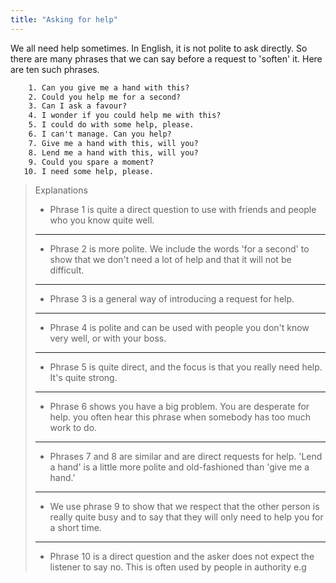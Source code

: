 ```yaml
---
title: "Asking for help"
---
```


We all need help sometimes. In English, it is not polite to ask directly. So there are many phrases that we can say before a request to 'soften' it. Here are ten such phrases.

```txt
    1. Can you give me a hand with this?
    2. Could you help me for a second?
    3. Can I ask a favour?
    4. I wonder if you could help me with this?
    5. I could do with some help, please.
    6. I can't manage. Can you help?
    7. Give me a hand with this, will you?
    8. Lend me a hand with this, will you?
    9. Could you spare a moment?
   10. I need some help, please.
```

> Explanations
>
> - Phrase 1 is quite a direct question to use with friends and people who you know quite well.
>
> ---
>
> - Phrase 2 is more polite. We include the words 'for a second' to show that we don't need a lot of help and that it will not be difficult.
>
> ---
>
> - Phrase 3 is a general way of introducing a request for help.
>
> ---
>
> - Phrase 4 is polite and can be used with people you don't know very well, or with your boss.
>
> ---
>
> - Phrase 5 is quite direct, and the focus is that you really need help. It's quite strong.
>
> ---
>
> - Phrase 6 shows you have a big problem. You are desperate for help. you often hear this phrase when somebody has too much work to do.
>
> ---
>
> - Phrases 7 and 8 are similar and are direct requests for help. 'Lend a hand' is a little more polite and old-fashioned than 'give me a hand.'
>
> ---
>
> - We use phrase 9 to show that we respect that the other person is really quite busy and to say that they will only need to help you for a short time.
>
> ---
>
> - Phrase 10 is a direct question and the asker does not expect the listener to say no. This is often used by people in authority e.g
